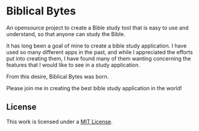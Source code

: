 # Biblical Bytes

An opensource project to create a Bible study tool 
that is easy to use and understand, so that anyone can
study the Bible. 

It has long been a goal of mine to create a bible study 
application. I have used so many different apps in the 
past, and while I appreciated the efforts put into 
creating them, I have found many of them wanting 
concerning the features that I would like to see in 
a study application.

From this desire, Biblical Bytes was born. 

Please join me in creating the best bible study application in the world!

## License

This work is licensed under a [MIT License](https://github.com/Alaythia/Biblical-Bytes/blob/main/LICENSE).
